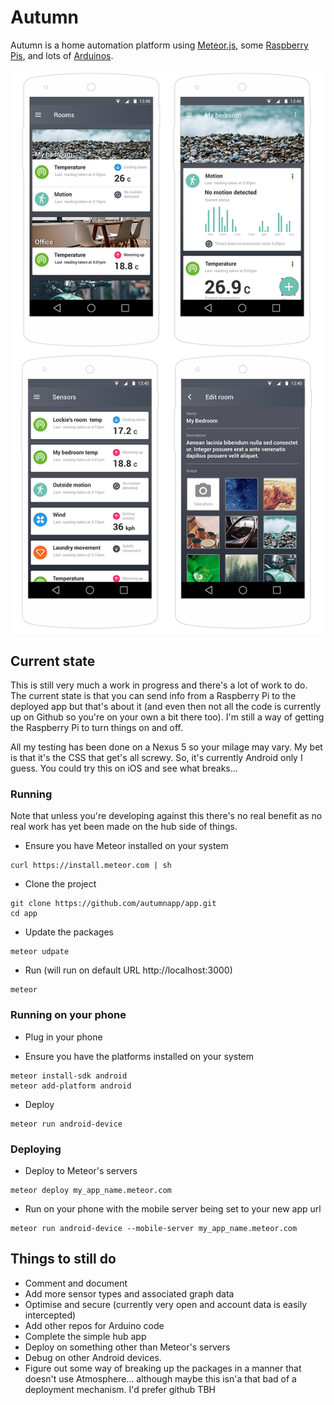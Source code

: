 # Autumn
Autumn is a home automation platform using [Meteor.js](http://meteor.com/), some [Raspberry Pis](https://www.raspberrypi.org/), and lots of [Arduinos](http://arduino.cc/).

![](screens.png)

## Current state
This is still very much a work in progress and there's a lot of work to do. The current state is that you can send info from a Raspberry Pi to the deployed app but that's about it (and even then not all the code is currently up on Github so you're on your own a bit there too). I'm still a way of getting the Raspberry Pi to turn things on and off.

All my testing has been done on a Nexus 5 so your milage may vary. My bet is that it's the CSS that get's all screwy. So, it's currently Android only I guess. You could try this on iOS and see what breaks...

### Running

Note that unless you're developing against this there's no real benefit as no real work has yet been made on the hub side of things.

- Ensure you have Meteor installed on your system

```
curl https://install.meteor.com | sh
```

- Clone the project

```
git clone https://github.com/autumnapp/app.git
cd app
```

- Update the packages

```
meteor udpate
```

- Run (will run on default URL http://localhost:3000)

```
meteor
```

### Running on your phone

- Plug in your phone

- Ensure you have the platforms installed on your system

```
meteor install-sdk android
meteor add-platform android
```

- Deploy

```
meteor run android-device
```

### Deploying

- Deploy to Meteor's servers

```
meteor deploy my_app_name.meteor.com
```

- Run on your phone with the mobile server being set to your new app url

```
meteor run android-device --mobile-server my_app_name.meteor.com
```

## Things to still do
- Comment and document
- Add more sensor types and associated graph data
- Optimise and secure (currently very open and account data is easily intercepted)
- Add other repos for Arduino code
- Complete the simple hub app
- Deploy on something other than Meteor's servers
- Debug on other Android devices.
- Figure out some way of breaking up the packages in a manner that doesn't use Atmosphere... although maybe this isn'a that bad of a deployment mechanism. I'd prefer github TBH
